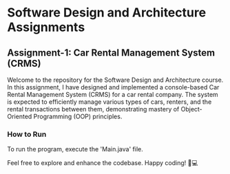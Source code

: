 # Software Design and Architecture Assignments

## Assignment-1: Car Rental Management System (CRMS)

Welcome to the repository for the Software Design and Architecture course. In this assignment, I have designed and implemented a console-based Car Rental Management System (CRMS) for a car rental company. The system is expected to efficiently manage various types of cars, renters, and the rental transactions between them, demonstrating mastery of Object-Oriented Programming (OOP) principles.

### How to Run
To run the program, execute the 'Main.java' file.

Feel free to explore and enhance the codebase. Happy coding! 🚗💻

